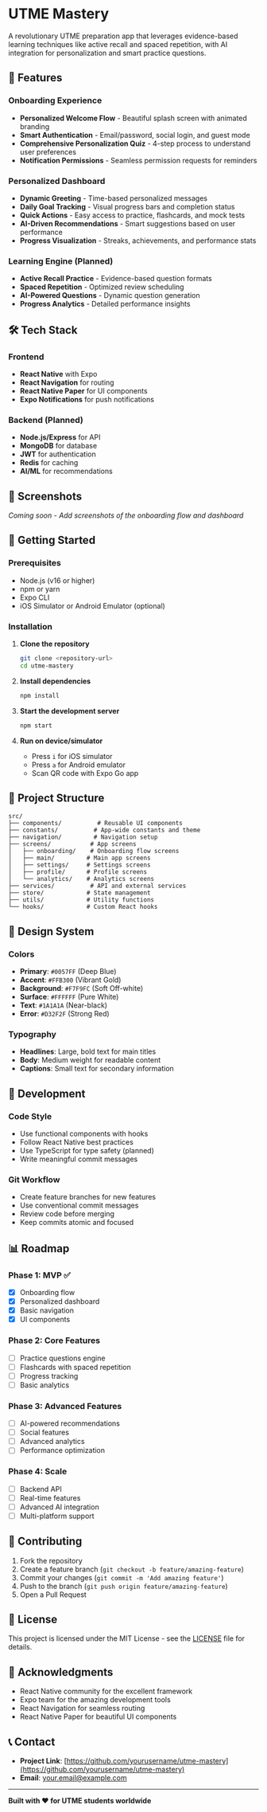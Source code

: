 # UTME Mastery

A revolutionary UTME preparation app that leverages evidence-based learning techniques like active recall and spaced repetition, with AI integration for personalization and smart practice questions.

## 🚀 Features

### Onboarding Experience
- **Personalized Welcome Flow** - Beautiful splash screen with animated branding
- **Smart Authentication** - Email/password, social login, and guest mode
- **Comprehensive Personalization Quiz** - 4-step process to understand user preferences
- **Notification Permissions** - Seamless permission requests for reminders

### Personalized Dashboard
- **Dynamic Greeting** - Time-based personalized messages
- **Daily Goal Tracking** - Visual progress bars and completion status
- **Quick Actions** - Easy access to practice, flashcards, and mock tests
- **AI-Driven Recommendations** - Smart suggestions based on user performance
- **Progress Visualization** - Streaks, achievements, and performance stats

### Learning Engine (Planned)
- **Active Recall Practice** - Evidence-based question formats
- **Spaced Repetition** - Optimized review scheduling
- **AI-Powered Questions** - Dynamic question generation
- **Progress Analytics** - Detailed performance insights

## 🛠️ Tech Stack

### Frontend
- **React Native** with Expo
- **React Navigation** for routing
- **React Native Paper** for UI components
- **Expo Notifications** for push notifications

### Backend (Planned)
- **Node.js/Express** for API
- **MongoDB** for database
- **JWT** for authentication
- **Redis** for caching
- **AI/ML** for recommendations

## 📱 Screenshots

*Coming soon - Add screenshots of the onboarding flow and dashboard*

## 🚀 Getting Started

### Prerequisites
- Node.js (v16 or higher)
- npm or yarn
- Expo CLI
- iOS Simulator or Android Emulator (optional)

### Installation

1. **Clone the repository**
   ```bash
   git clone <repository-url>
   cd utme-mastery
   ```

2. **Install dependencies**
   ```bash
   npm install
   ```

3. **Start the development server**
   ```bash
   npm start
   ```

4. **Run on device/simulator**
   - Press `i` for iOS simulator
   - Press `a` for Android emulator
   - Scan QR code with Expo Go app

## 📁 Project Structure

```
src/
├── components/          # Reusable UI components
├── constants/          # App-wide constants and theme
├── navigation/         # Navigation setup
├── screens/           # App screens
│   ├── onboarding/    # Onboarding flow screens
│   ├── main/         # Main app screens
│   ├── settings/     # Settings screens
│   ├── profile/      # Profile screens
│   └── analytics/    # Analytics screens
├── services/          # API and external services
├── store/            # State management
├── utils/            # Utility functions
└── hooks/            # Custom React hooks
```

## 🎨 Design System

### Colors
- **Primary**: `#0057FF` (Deep Blue)
- **Accent**: `#FFB300` (Vibrant Gold)
- **Background**: `#F7F9FC` (Soft Off-white)
- **Surface**: `#FFFFFF` (Pure White)
- **Text**: `#1A1A1A` (Near-black)
- **Error**: `#D32F2F` (Strong Red)

### Typography
- **Headlines**: Large, bold text for main titles
- **Body**: Medium weight for readable content
- **Captions**: Small text for secondary information

## 🔧 Development

### Code Style
- Use functional components with hooks
- Follow React Native best practices
- Use TypeScript for type safety (planned)
- Write meaningful commit messages

### Git Workflow
- Create feature branches for new features
- Use conventional commit messages
- Review code before merging
- Keep commits atomic and focused

## 📊 Roadmap

### Phase 1: MVP ✅
- [x] Onboarding flow
- [x] Personalized dashboard
- [x] Basic navigation
- [x] UI components

### Phase 2: Core Features
- [ ] Practice questions engine
- [ ] Flashcards with spaced repetition
- [ ] Progress tracking
- [ ] Basic analytics

### Phase 3: Advanced Features
- [ ] AI-powered recommendations
- [ ] Social features
- [ ] Advanced analytics
- [ ] Performance optimization

### Phase 4: Scale
- [ ] Backend API
- [ ] Real-time features
- [ ] Advanced AI integration
- [ ] Multi-platform support

## 🤝 Contributing

1. Fork the repository
2. Create a feature branch (`git checkout -b feature/amazing-feature`)
3. Commit your changes (`git commit -m 'Add amazing feature'`)
4. Push to the branch (`git push origin feature/amazing-feature`)
5. Open a Pull Request

## 📄 License

This project is licensed under the MIT License - see the [LICENSE](LICENSE) file for details.

## 🙏 Acknowledgments

- React Native community for the excellent framework
- Expo team for the amazing development tools
- React Navigation for seamless routing
- React Native Paper for beautiful UI components

## 📞 Contact

- **Project Link**: [https://github.com/yourusername/utme-mastery](https://github.com/yourusername/utme-mastery)
- **Email**: your.email@example.com

---

**Built with ❤️ for UTME students worldwide** 